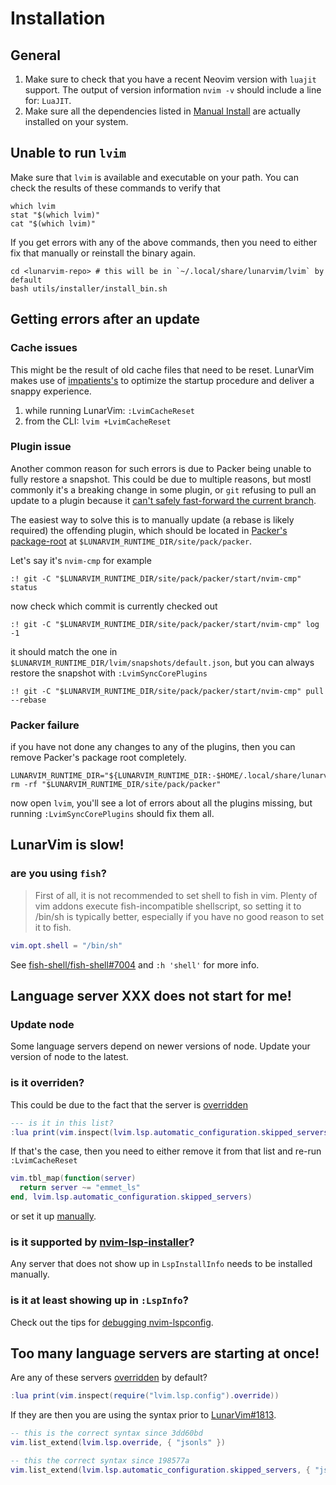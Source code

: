 # Installation

## General

1. Make sure to check that you have a recent Neovim version with `luajit` support. The output of version information `nvim -v` should include a line for: `LuaJIT`.
2. Make sure all the dependencies listed in [Manual Install](#manual-install) are actually installed on your system.

## Unable to run `lvim`

Make sure that `lvim` is available and executable on your path. You can check the results of these commands to verify that

```shell
which lvim
stat "$(which lvim)"
cat "$(which lvim)"
```

If you get errors with any of the above commands, then you need to either fix that manually or reinstall the binary again.

```shell
cd <lunarvim-repo> # this will be in `~/.local/share/lunarvim/lvim` by default
bash utils/installer/install_bin.sh
```

## Getting errors after an update

### Cache issues

This might be the result of old cache files that need to be reset. LunarVim makes use of  [impatients's](https://github.com/lewis6991/impatient.nvim) to optimize the startup procedure and deliver a snappy experience.

1. while running LunarVim: `:LvimCacheReset`
2. from the CLI: `lvim +LvimCacheReset`

### Plugin issue

Another common reason for such errors is due to Packer being unable to fully restore a snapshot. This could be due to multiple reasons, but mostl commonly it's a breaking change in some plugin, or `git` refusing to pull an update to a plugin because it [can't safely fast-forward the current branch](https://blog.sffc.xyz/post/185195398930/why-you-should-use-git-pull-ff-only-git-is-a).

The easiest way to solve this is to manually update (a rebase is likely required) the offending plugin, which should be located in [Packer's package-root](https://github.com/wbthomason/packer.nvim/blob/4dedd3b08f8c6e3f84afbce0c23b66320cd2a8f2/doc/packer.txt#L199) at `$LUNARVIM_RUNTIME_DIR/site/pack/packer`. 

Let's say it's `nvim-cmp` for example

```vim
:! git -C "$LUNARVIM_RUNTIME_DIR/site/pack/packer/start/nvim-cmp" status
```

now check which commit is currently checked out
```vim
:! git -C "$LUNARVIM_RUNTIME_DIR/site/pack/packer/start/nvim-cmp" log -1
```

it should match the one in `$LUNARVIM_RUNTIME_DIR/lvim/snapshots/default.json`, but you can always restore the snapshot with `:LvimSyncCorePlugins`

```vim
:! git -C "$LUNARVIM_RUNTIME_DIR/site/pack/packer/start/nvim-cmp" pull --rebase
```

### Packer failure

if you have not done any changes to any of the plugins, then you can remove Packer's package root completely.

```shell
LUNARVIM_RUNTIME_DIR="${LUNARVIM_RUNTIME_DIR:-$HOME/.local/share/lunarvim}"
rm -rf "$LUNARVIM_RUNTIME_DIR/site/pack/packer"
```

now open `lvim`, you'll see a lot of errors about all the plugins missing, but running `:LvimSyncCorePlugins` should fix them all.

## LunarVim is slow!

### are you using `fish`?

> First of all, it is not recommended to set shell to fish in vim. Plenty of vim addons execute fish-incompatible shellscript, so setting it to /bin/sh is typically better, especially if you have no good reason to set it to fish.

```lua
vim.opt.shell = "/bin/sh"
```

See [fish-shell/fish-shell#7004](https://github.com/fish-shell/fish-shell/issues/7004) and `:h 'shell'` for more info.

## Language server XXX does not start for me!

### Update node

Some language servers depend on newer versions of node.  Update your version of node to the latest.

### is it overriden?

This could be due to the fact that the server is [overridden](../languages/README.md#server-override)

```lua
--- is it in this list?
:lua print(vim.inspect(lvim.lsp.automatic_configuration.skipped_servers))
```

If that's the case, then you need to either remove it from that list and re-run `:LvimCacheReset`

```lua
vim.tbl_map(function(server)
  return server ~= "emmet_ls"
end, lvim.lsp.automatic_configuration.skipped_servers)
```

or set it up [manually](../languages/README.md#server-setup).

### is it supported by [nvim-lsp-installer](https://github.com/williamboman/nvim-lsp-installer)?

Any server that does not show up in `LspInstallInfo` needs to be installed manually.

### is it at least showing up in `:LspInfo`?

Check out the tips for [debugging nvim-lspconfig](https://github.com/neovim/nvim-lspconfig#debugging).

## Too many language servers are starting at once!

Are any of these servers [overridden](../languages/README.md#server-override) by default?

```lua
:lua print(vim.inspect(require("lvim.lsp.config").override))
```

If they are then you are using the syntax prior to [LunarVim#1813](https://github.com/LunarVim/LunarVim/pull/1813).

```lua
-- this is the correct syntax since 3dd60bd
vim.list_extend(lvim.lsp.override, { "jsonls" })
```

```lua
-- this the correct syntax since 198577a
vim.list_extend(lvim.lsp.automatic_configuration.skipped_servers, { "jsonls" })
```
